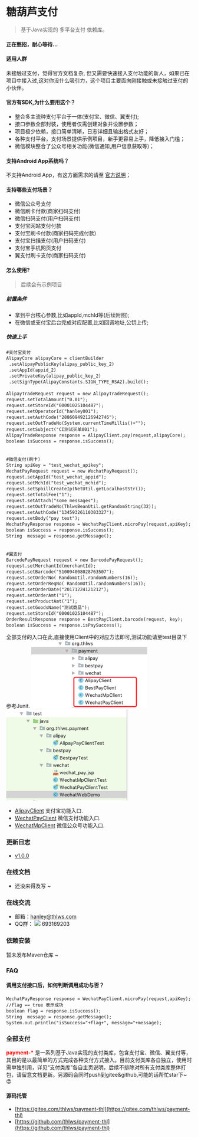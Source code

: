 糖葫芦支付
============
> 基于Java实现的 多平台支付 依赖库。


#### 正在憋招，耐心等待...

#### 适用人群
未接触过支付，觉得官方文档复杂, 但又需要快速接入支付功能的新人，如果已在项目中接入过,这对你没什么吸引力，这个项目主要面向刚接触或未接触过支付的小伙伴。

#### 官方有SDK,为什么要用这个？
- 整合多主流种支付平台于一体(支付宝、微信、翼支付);
- 接口参数全部封装，使用者仅需创建对象并设置参数；
- 项目极少依赖，接口简单清晰，日志详细且输出格式友好；
- 各种支付平台，支付场景提供示例项目，新手更容易上手，降低接入门槛；
- 微信模块整合了公众号相关功能(微信通知,用户信息获取等)；

#### 支持Android App系统吗？
不支持Android App，有这方面需求的请至 [官方说明](https://pay.weixin.qq.com/wiki/doc/api/app/app.php?chapter=8_4)；

#### 支持哪些支付场景？
- 微信公众号支付
- 微信刷卡付款(商家扫码支付)
- 微信扫码支付(用户扫码支付)
- 支付宝网站支付付款
- 支付宝刷卡付款(商家扫码完成付款)
- 支付宝扫描支付(用户扫码支付)
- 支付宝手机网页支付
- 翼支付刷卡支付(商家扫码支付)

#### 怎么使用?
> 后续会有示例项目

##### 前置条件
- 拿到平台核心参数,比如appId,mchId等(后续附图);
- 在微信或支付宝后台完成对应配置,比如回调地址,公钥上传;

##### 快速上手
```
#支付宝支付
AlipayCore alipayCore = clientBuilder
 .setAlipayPublicKey(alipay_public_key_2)
 .setAppId(appid_2)
 .setPrivateKey(alipay_public_key_2)
 .setSignType(AlipayConstants.SIGN_TYPE_RSA2).build();
 
AlipayTradeRequest request = new AlipayTradeRequest();
request.setTotalAmount("0.01");
request.setStoreId("00001025104487");
request.setOperatorId("hanley001");
request.setAuthCode("288609492126942746");
request.setOutTradeNo(System.currentTimeMillis()+"");
request.setSubject("CI测试买单001");
AlipayTradeResponse response = AlipayClient.pay(request,alipayCore);
boolean isSuccess = response.isSuccess();
 

#微信支付(刷卡)
String apiKey = "test_wechat_apikey";
WechatPayRequest request = new WechatPayRequest();
request.setAppId("test_wechat_appid");
request.setMchId("test_wechat_mchid");
request.setSpbillCreateIp(NetUtil.getLocalhostStr());
request.setTotalFee("1");
request.setAttach("some messages");
request.setOutTradeNo(ThlwsBeanUtil.getRandomString(32));
request.setAuthCode("13459326110303327");
request.setBody("pay test");
WechatPayResponse response = WechatPayClient.microPay(request,apiKey);
boolean isSuccess = response.isSuccess();
String  message = response.getMessage();


#翼支付
BarcodePayRequest request = new BarcodePayRequest();
request.setMerchantId(merchantId);
request.setBarcode("510094008028763507");
request.setOrderNo( RandomUtil.randomNumbers(16));
request.setOrderReqNo( RandomUtil.randomNumbers(16));
request.setOrderDate("20171224121212");
request.setOrderAmt("1");
request.setProductAmt("1");
request.setGoodsName("测试商品");
request.setStoreId("00001025104487");
OrderResultResponse response = BestPayClient.barcode(request, key);
boolean isSuccess = response.isPaySuccess();
```


全部支付的入口在此,直接使用Client中的对应方法即可,测试功能请至test目录下参考Junit.
![](img/client.png) ![](img/test.png)
- [AlipayClient](src/main/java/org/thlws/payment/AlipayClient.java) 支付宝功能入口.
- [WechatPayClient](src/main/java/org/thlws/payment/WechatPayClient.java) 微信支付功能入口.
- [WechatMpClient](src/main/java/org/thlws/payment/WechatMpClient.java) 微信公众号功能入口.




### 更新日志
- [v1.0.0](v1.0.0)



### 在线文档
- 还没来得及写 ~

### 在线交流
- 邮箱：hanley@thlws.com 
- QQ群：  [![](https://img.shields.io/badge/chat-on%20qq-red.svg)](//shang.qq.com/wpa/qunwpa?idkey=521df1fba7ef96db15c898e48feb26b6a82f6c2a60612154181b301febb30494) 693169203



### 依赖安装

暂未发布Maven仓库 ~ 


### FAQ
#### 调用支付接口后，如何判断调用成功与否？
```
WechatPayResponse response = WechatPayClient.microPay(request,apiKey);
//flag == true 表示成功
boolean flag = response.isSuccess();
String  message = response.getMessage();
System.out.println("isSuccess="+flag+", message="+message);
```


### 全部支付
<b style="color:red">payment-*</b> 是一系列基于Java实现的支付类库，包含支付宝、微信、翼支付等，其目的是以最简单的方式完成各种支付方式接入。目前支付类库各自独立，使用时需单独引用，详见“支付类库”各自主页说明，后续不排除对所有支付类库整体打包，请留意文档更新。另源码会同时push到gitee&github,可能的话帮忙star下~😍
#### 源码托管
- [https://gitee.com/thlws/payment-thl](https://gitee.com/thlws/payment-thl)
- [https://github.com/thlws/payment-thl](https://github.com/thlws/payment-thl)
